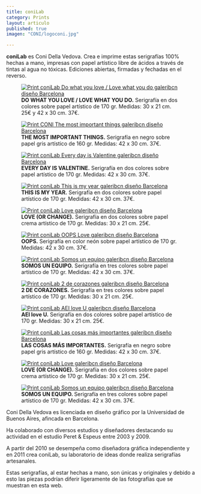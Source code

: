 ```yaml
---
title: coniLab
category: Prints
layout: articulo
published: true
imagen: "CONI/logoconi.jpg"

---
```

**coniLab** es Coni Della Vedova. Crea e imprime estas serigrafías 100%  hechas a mano, impresas con papel artístico libre de ácidos a través de tintas al agua no tóxicas. Ediciones abiertas, firmadas y fechadas en el reverso.

<div class="figure-group">
<figure>
	<a href="/images/CONI/Do what you love.jpg"><img src="/images/CONI/Do what you love.jpg" alt="Print coniLab Do what you love / Love what you do galeribcn diseño Barcelona"></a>
	<figcaption> <b>DO WHAT YOU LOVE / LOVE WHAT YOU DO.</b>
	Serigrafía en dos colores sobre papel artístico de 170 gr. Medidas: 30 x 21 cm. 25€ y 42 x 30 cm. 37€.</figcaption>
</figure>

<figure>
	<a href="/images/CONI/The most important things.jpg"><img src="/images/CONI/The most important things.jpg" alt="Print CONI The most important things  galeribcn diseño Barcelona"></a>
	<figcaption> <b>THE MOST IMPORTANT THINGS.</b>
	Serigrafía en negro sobre papel gris artístico de 160 gr. Medidas: 42 x 30 cm. 37€.</figcaption>
</figure>

<figure>
	<a href="/images/CONI/Every day is Valentine.jpg"><img src="/images/CONI/Every day is Valentine.jpg" alt="Print coniLab Every day is Valentine galeribcn diseño Barcelona"></a>
	<figcaption> <b>EVERY DAY IS VALENTINE.</b>
Serigrafía en dos colores sobre papel artístico de 170 gr. Medidas: 42 x 30 cm. 37€.</figcaption>
	</figcaption>
</figure>
</div>

<div class="figure-group">
<figure>
	<a href="/images/CONI/This is my year.jpg"><img src="/images/CONI/This is my year.jpg" alt=" Print coniLab This is my year galeribcn diseño Barcelona"></a>
	<figcaption> <b>THIS IS MY YEAR.</b>
Serigrafía en dos colores sobre papel artístico de 170 gr. Medidas: 42 x 30 cm. 37€.</figcaption>

</figure>

<figure>
	<a href="/images/CONI/Love BLACK.jpg"><img src="/images/CONI/Love BLACK.jpg" alt="Print coniLab Love galeribcn diseño Barcelona "></a>
	<figcaption> <b>LOVE (OR CHANGE).</b>
	Serigrafía en dos colores sobre papel crema artístico de 170 gr. Medidas: 30 x 21 cm. 25€.</figcaption>
</figure>

<figure>
	<a href="/images/CONI/OOPS.jpg"><img src="/images/CONI/OOPS.jpg" alt="Print coniLab OOPS Love galeribcn diseño Barcelona"></a>
	<figcaption> <b>OOPS.</b>
	Serigrafía en color neón sobre papel artístico de 170 gr. Medidas: 42 x 30 cm. 37€.</figcaption>

</figure>

<figure>
	<a href="/images/CONI/Somos un equipo. 4.jpg"><img src="/images/CONI/Somos un equipo. 4.jpg" alt="Print coniLab Somos un equipo  galeribcn diseño Barcelona"></a>
	<figcaption> <b>SOMOS UN EQUIPO.</b>
Serigrafía en tres colores sobre papel artístico de 170 gr. Medidas: 42 x 30 cm. 37€.</figcaption>

</figure>

<figure>
	<a href="/images/CONI/2 de corazones.jpg"><img src="/images/CONI/2 de corazones.jpg" alt="Print coniLab 2 de corazones galeribcn diseño Barcelona"></a>
	<figcaption><b> 2 DE CORAZONES.</b>
Serigrafía en tres colores sobre papel artístico de 170 gr. Medidas: 30 x 21 cm. 25€.</figcaption>
</figure>

<figure>
	<a href="/images/CONI/AEI love U.jpg"><img src="/images/CONI/AEI love U.jpg" alt="Print coniLab AEI love U galeribcn diseño Barcelona"></a>
	<figcaption> <b>AEI love U.</b>
Serigrafía en dos colores sobre papel artístico de 170 gr. Medidas: 30 x 21 cm. 25€.</figcaption>
</figure>

<figure>
	<a href="/images/CONI/Las cosas más importantes.jpg"><img src="/images/CONI/Las cosas más importantes.jpg" alt="Print coniLab Las cosas más importantes galeribcn diseño Barcelona"></a>
	<figcaption> <b>LAS COSAS MÁS IMPORTANTES.</b>
	Serigrafía en negro sobre papel gris artístico de 160 gr. Medidas: 42 x 30 cm. 37€.</figcaption>
</figure>

<figure>
	<a href="/images/CONI/Love RED.jpg"><img src="/images/CONI/Love RED.jpg" alt="Print coniLab Love galeribcn diseño Barcelona"></a>
	<figcaption> <b>LOVE (OR CHANGE).</b>
	Serigrafía en dos colores sobre papel crema  artístico de 170 gr. Medidas: 30 x 21 cm. 25€.</figcaption>
</figure>


<figure>
	<a href="/images/CONI/Somos un equipo.3.jpg"><img src="/images/CONI/Somos un equipo.3.jpg" alt="Print coniLab Somos un equipo galeribcn diseño Barcelona "></a>
	<figcaption><b> SOMOS UN EQUIPO. </b>
Serigrafía en tres colores sobre papel artístico de 170 gr. Medidas: 42 x 30 cm. 37€.</figcaption>

</figure>
</div>

Coni Della Vedova es licenciada en diseño gráfico por la Universidad de Buenos Aires, afincada en Barcelona.

Ha colaborado con diversos estudios y diseñadores destacando su actividad en el estudio Peret & Espeus entre 2003 y 2009.

A partir del 2010 se desempeña como diseñadora gráfica independiente y en 2011 crea coniLab, su laboratorio de ideas donde realiza serigrafías artesanales.

Estas serigrafías, al estar hechas a mano, son únicas y originales y debido a esto las piezas podrían diferir ligeramente de las fotografías que se muestran en esta web.
